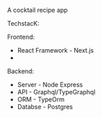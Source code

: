 A cocktail recipe app


TechstacK: 


Frontend: 
* React Framework - Next.js
* 

Backend:
* Server - Node Express
* API - Graphql/TypeGraphql
* ORM - TypeOrm
* Databse - Postgres